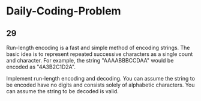 # Daily-Coding-Problem

## 29
Run-length encoding is a fast and simple method of encoding strings. 
The basic idea is to represent repeated successive characters as a single count and character. 
For example, the string "AAAABBBCCDAA" would be encoded as "4A3B2C1D2A".

Implement run-length encoding and decoding. 
You can assume the string to be encoded have no digits and consists solely of alphabetic characters. 
You can assume the string to be decoded is valid.
